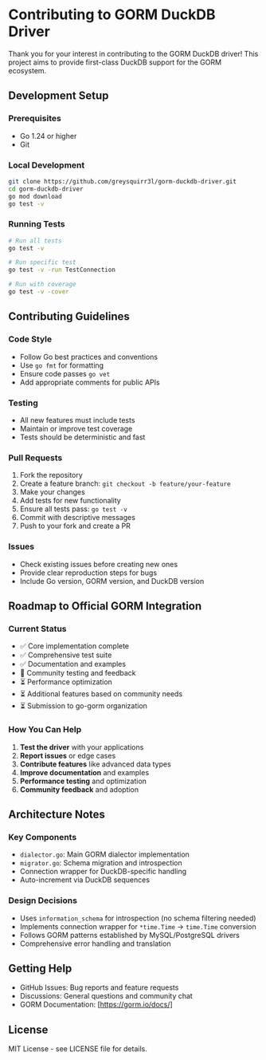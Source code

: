 # Contributing to GORM DuckDB Driver

Thank you for your interest in contributing to the GORM DuckDB driver! This project aims to provide first-class DuckDB support for the GORM ecosystem.

## Development Setup

### Prerequisites

- Go 1.24 or higher
- Git

### Local Development

```bash
git clone https://github.com/greysquirr3l/gorm-duckdb-driver.git
cd gorm-duckdb-driver
go mod download
go test -v
```

### Running Tests

```bash
# Run all tests
go test -v

# Run specific test
go test -v -run TestConnection

# Run with coverage
go test -v -cover
```

## Contributing Guidelines

### Code Style

- Follow Go best practices and conventions
- Use `go fmt` for formatting
- Ensure code passes `go vet`
- Add appropriate comments for public APIs

### Testing

- All new features must include tests
- Maintain or improve test coverage
- Tests should be deterministic and fast

### Pull Requests

1. Fork the repository
2. Create a feature branch: `git checkout -b feature/your-feature`
3. Make your changes
4. Add tests for new functionality
5. Ensure all tests pass: `go test -v`
6. Commit with descriptive messages
7. Push to your fork and create a PR

### Issues

- Check existing issues before creating new ones
- Provide clear reproduction steps for bugs
- Include Go version, GORM version, and DuckDB version

## Roadmap to Official GORM Integration

### Current Status

- ✅ Core implementation complete
- ✅ Comprehensive test suite
- ✅ Documentation and examples
- 🔄 Community testing and feedback
- ⏳ Performance optimization
- ⏳ Additional features based on community needs
- ⏳ Submission to go-gorm organization

### How You Can Help

1. **Test the driver** with your applications
2. **Report issues** or edge cases
3. **Contribute features** like advanced data types
4. **Improve documentation** and examples
5. **Performance testing** and optimization
6. **Community feedback** and adoption

## Architecture Notes

### Key Components

- `dialector.go`: Main GORM dialector implementation
- `migrator.go`: Schema migration and introspection
- Connection wrapper for DuckDB-specific handling
- Auto-increment via DuckDB sequences

### Design Decisions

- Uses `information_schema` for introspection (no schema filtering needed)
- Implements connection wrapper for `*time.Time` → `time.Time` conversion
- Follows GORM patterns established by MySQL/PostgreSQL drivers
- Comprehensive error handling and translation

## Getting Help

- GitHub Issues: Bug reports and feature requests
- Discussions: General questions and community chat
- GORM Documentation: [https://gorm.io/docs/]

## License

MIT License - see LICENSE file for details.
